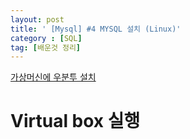 ```yaml
---
layout: post
title: ' [Mysql] #4 MYSQL 설치 (Linux)'
category : [SQL]
tag: [배운것 정리]
---
```


[가상머신에 우분투 설치](https://opentutorials.org/course/173/1291) 

# Virtual box 실행


